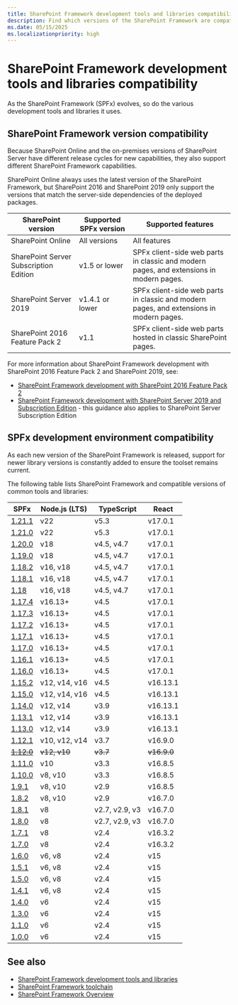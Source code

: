 ```yaml
---
title: SharePoint Framework development tools and libraries compatibility
description: Find which versions of the SharePoint Framework are compatible with each version of SharePoint, development tools, and libraries.
ms.date: 05/15/2025
ms.localizationpriority: high
---
```

# SharePoint Framework development tools and libraries compatibility

As the SharePoint Framework (SPFx) evolves, so do the various development tools and libraries it uses.

## SharePoint Framework version compatibility

Because SharePoint Online and the on-premises versions of SharePoint Server have different release cycles for new capabilities, they also support different SharePoint Framework capabilities.

SharePoint Online always uses the latest version of the SharePoint Framework, but SharePoint 2016 and SharePoint 2019 only support the versions that match the server-side dependencies of the deployed packages.

|       SharePoint version               | Supported SPFx version |                                   Supported features                                    |
| ---------------------------------------| ---------------------- | --------------------------------------------------------------------------------------- |
| SharePoint Online                      | All versions           | All features                                                                            |
| SharePoint Server Subscription Edition | v1.5 or lower          | SPFx client-side web parts in classic and modern pages, and extensions in modern pages. |
| SharePoint Server 2019                 | v1.4.1 or lower        | SPFx client-side web parts in classic and modern pages, and extensions in modern pages. |
| SharePoint 2016 Feature Pack 2         | v1.1                   | SPFx client-side web parts hosted in classic SharePoint pages.                          |

For more information about SharePoint Framework development with SharePoint 2016 Feature Pack 2 and SharePoint 2019, see:

- [SharePoint Framework development with SharePoint 2016 Feature Pack 2](sharepoint-2016-support.md)
- [SharePoint Framework development with SharePoint Server 2019 and Subscription Edition](sharepoint-2019-and-subscription-edition-support.md) - this guidance also applies to SharePoint Server Subscription Edition

## SPFx development environment compatibility

As each new version of the SharePoint Framework is released, support for newer library versions is constantly added to ensure the toolset remains current.

The following table lists SharePoint Framework and compatible versions of common tools and libraries:

|              SPFx               |   Node.js (LTS) |   TypeScript   |    React    |
| ------------------------------- | --------------- | -------------- | ----------- |
| [1.21.1](release-1.21.1.md)     | v22             | v5.3           | v17.0.1     |
| [1.21.0](release-1.21.md)       | v22             | v5.3           | v17.0.1     |
| [1.20.0](release-1.20.md)       | v18             | v4.5, v4.7     | v17.0.1     |
| [1.19.0](release-1.19.md)       | v18             | v4.5, v4.7     | v17.0.1     |
| [1.18.2](release-1.18.2.md)     | v16, v18        | v4.5, v4.7     | v17.0.1     |
| [1.18.1](release-1.18.1.md)     | v16, v18        | v4.5, v4.7     | v17.0.1     |
| [1.18](release-1.18.md)         | v16, v18        | v4.5, v4.7     | v17.0.1     |
| [1.17.4](release-1.17.4.md)     | v16.13+         | v4.5           | v17.0.1     |
| [1.17.3](release-1.17.3.md)     | v16.13+         | v4.5           | v17.0.1     |
| [1.17.2](release-1.17.2.md)     | v16.13+         | v4.5           | v17.0.1     |
| [1.17.1](release-1.17.1.md)     | v16.13+         | v4.5           | v17.0.1     |
| [1.17.0](release-1.17.md)       | v16.13+         | v4.5           | v17.0.1     |
| [1.16.1](release-1.16.1.md)     | v16.13+         | v4.5           | v17.0.1     |
| [1.16.0](release-1.16.md)       | v16.13+         | v4.5           | v17.0.1     |
| [1.15.2](release-1.15.2.md)     | v12, v14, v16   | v4.5           | v16.13.1    |
| [1.15.0](release-1.15.md)       | v12, v14, v16   | v4.5           | v16.13.1    |
| [1.14.0](release-1.14.md)       | v12,  v14       | v3.9           | v16.13.1    |
| [1.13.1](release-1.13.1.md)     | v12,  v14       | v3.9           | v16.13.1    |
| [1.13.0](release-1.13.md)       | v12,  v14       | v3.9           | v16.13.1    |
| [1.12.1](release-1.12.1.md)     | v10, v12,  v14  | v3.7           | v16.9.0     |
| ~~[1.12.0](release-1.12.0.md)~~ | ~~v12,  v10~~   | ~~v3.7~~       | ~~v16.9.0~~ |
| [1.11.0](release-1.11.0.md)     | v10             | v3.3           | v16.8.5     |
| [1.10.0](release-1.10.0.md)     | v8,  v10        | v3.3           | v16.8.5     |
| [1.9.1](release-1.9.1.md)       | v8,  v10        | v2.9           | v16.8.5     |
| [1.8.2](release-1.8.2.md)       | v8,  v10        | v2.9           | v16.7.0     |
| [1.8.1](release-1.8.1.md)       | v8              | v2.7, v2.9, v3 | v16.7.0     |
| [1.8.0](release-1.8.0.md)       | v8              | v2.7, v2.9, v3 | v16.7.0     |
| [1.7.1](release-1.7.1.md)       | v8              | v2.4           | v16.3.2     |
| [1.7.0](release-1.7.md)         | v8              | v2.4           | v16.3.2     |
| [1.6.0](release-1.6.md)         | v6,  v8         | v2.4           | v15         |
| [1.5.1](release-1.5.1.md)       | v6,  v8         | v2.4           | v15         |
| [1.5.0](release-1.5.md)         | v6,  v8         | v2.4           | v15         |
| [1.4.1](release-1.4.1.md)       | v6,  v8         | v2.4           | v15         |
| [1.4.0](release-1.4.md)         | v6              | v2.4           | v15         |
| [1.3.0](release-1.3.md)         | v6              | v2.4           | v15         |
| [1.1.0](release-1.1.md)         | v6              | v2.4           | v15         |
| [1.0.0](release-1.0.0.md)       | v6              | v2.4           | v15         |

## See also

- [SharePoint Framework development tools and libraries](tools-and-libraries.md)
- [SharePoint Framework toolchain](toolchain/sharepoint-framework-toolchain.md)
- [SharePoint Framework Overview](sharepoint-framework-overview.md)
